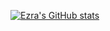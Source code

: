 [![Ezra's GitHub stats](https://github-readme-stats.vercel.app/api?username=maynards95&theme=greatgatsby)](https://github.com/maynards95/github-readme-stats)